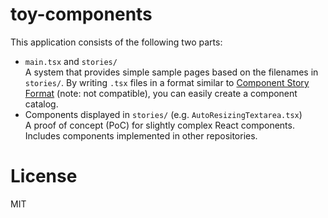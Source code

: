 # toy-components

This application consists of the following two parts:

- `main.tsx` and `stories/`<br/>
  A system that provides simple sample pages based on the filenames in `stories/`.
  By writing `.tsx` files in a format similar to [Component Story Format](https://storybook.js.org/docs/api/csf) (note: not compatible), you can easily create a component catalog.
- Components displayed in `stories/` (e.g. `AutoResizingTextarea.tsx`)<br/>
  A proof of concept (PoC) for slightly complex React components.
  Includes components implemented in other repositories.

# License

MIT
